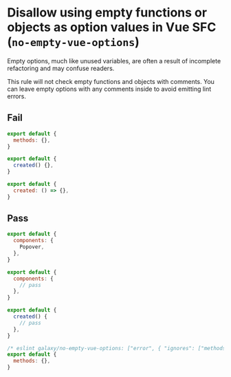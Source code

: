 # Disallow using empty functions or objects as option values in Vue SFC (`no-empty-vue-options`)

Empty options, much like unused variables, are often a result of incomplete refactoring and may confuse readers.

This rule will not check empty functions and objects with comments. You can leave empty options with any comments inside to avoid emitting lint errors.

## Fail

```js
export default {
  methods: {},
}
```

```js
export default {
  created() {},
}
```

```js
export default {
  created: () => {},
}
```

## Pass

```js
export default {
  components: {
    Popover,
  },
}
```

```js
export default {
  components: {
    // pass
  },
}
```

```js
export default {
  created() {
    // pass
  },
}
```

```js
/* eslint galaxy/no-empty-vue-options: ["error", { "ignores": ["methods"] }]*/
export default {
  methods: {},
}
```
